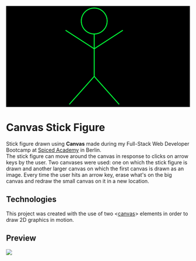 <div align="center" style="background:black;">
  <img alt="logo" src="git/canvas-stick-figure.png">
</div>

# Canvas Stick Figure

Stick figure drawn using **Canvas** made during my Full-Stack Web Developer Bootcamp at [Spiced Academy](https://www.spiced-academy.com/en/program/full-stack-web-development/berlin) in Berlin. <br />
The stick figure can move around the canvas in response to clicks on arrow keys by the user. Two canvases were used: one on which the stick figure is drawn and another larger canvas on which the first canvas is drawn as an image. Every time the user hits an arrow key, erase what's on the big canvas and redraw the small canvas on it in a new location.

## Technologies

This project was created with the use of two <[canvas](https://developer.mozilla.org/en-US/docs/Web/HTML/Element/canvas)> elements in order to draw 2D graphics in motion.

## Preview

![](git/stick-animation.gif)

